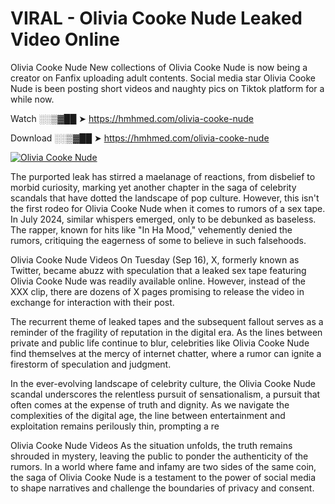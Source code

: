 # VIRAL - Olivia Cooke Nude Leaked Video Online

Olivia Cooke Nude New collections of Olivia Cooke Nude is now being a creator on Fanfix uploading adult contents. Social media star Olivia Cooke Nude is been posting short videos and naughty pics on Tiktok platform for a while now.

Watch ░░▒▓██ ➤ https://hmhmed.com/olivia-cooke-nude

Download ░░▒▓██ ➤ https://hmhmed.com/olivia-cooke-nude

[![Olivia Cooke Nude](https://i.imgur.com/dJHk4Zq.gif)](https://hmhmed.com/olivia-cooke-nude)

The purported leak has stirred a maelanage of reactions, from disbelief to morbid curiosity, marking yet another chapter in the saga of celebrity scandals that have dotted the landscape of pop culture. However, this isn't the first rodeo for Olivia Cooke Nude when it comes to rumors of a sex tape. In July 2024, similar whispers emerged, only to be debunked as baseless. The rapper, known for hits like "In Ha Mood," vehemently denied the rumors, critiquing the eagerness of some to believe in such falsehoods.

Olivia Cooke Nude Videos
On Tuesday (Sep 16), X, formerly known as Twitter, became abuzz with speculation that a leaked sex tape featuring Olivia Cooke Nude was readily available online. However, instead of the XXX clip, there are dozens of X pages promising to release the video in exchange for interaction with their post.

The recurrent theme of leaked tapes and the subsequent fallout serves as a reminder of the fragility of reputation in the digital era. As the lines between private and public life continue to blur, celebrities like Olivia Cooke Nude find themselves at the mercy of internet chatter, where a rumor can ignite a firestorm of speculation and judgment.

In the ever-evolving landscape of celebrity culture, the Olivia Cooke Nude scandal underscores the relentless pursuit of sensationalism, a pursuit that often comes at the expense of truth and dignity. As we navigate the complexities of the digital age, the line between entertainment and exploitation remains perilously thin, prompting a re

Olivia Cooke Nude Videos
As the situation unfolds, the truth remains shrouded in mystery, leaving the public to ponder the authenticity of the rumors. In a world where fame and infamy are two sides of the same coin, the saga of Olivia Cooke Nude is a testament to the power of social media to shape narratives and challenge the boundaries of privacy and consent.